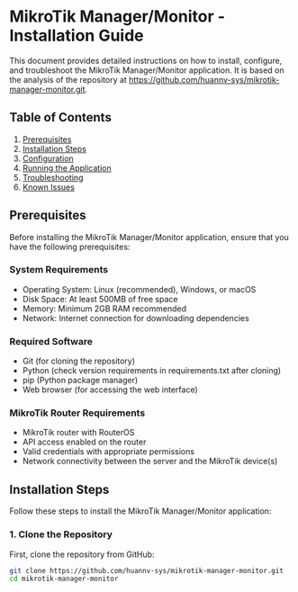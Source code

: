 # MikroTik Manager/Monitor - Installation Guide

This document provides detailed instructions on how to install, configure, and troubleshoot the MikroTik Manager/Monitor application. It is based on the analysis of the repository at https://github.com/huannv-sys/mikrotik-manager-monitor.git.

## Table of Contents

1. [Prerequisites](#prerequisites)
2. [Installation Steps](#installation-steps)
3. [Configuration](#configuration)
4. [Running the Application](#running-the-application)
5. [Troubleshooting](#troubleshooting)
6. [Known Issues](#known-issues)

## Prerequisites

Before installing the MikroTik Manager/Monitor application, ensure that you have the following prerequisites:

### System Requirements
- Operating System: Linux (recommended), Windows, or macOS
- Disk Space: At least 500MB of free space
- Memory: Minimum 2GB RAM recommended
- Network: Internet connection for downloading dependencies

### Required Software
- Git (for cloning the repository)
- Python (check version requirements in requirements.txt after cloning)
- pip (Python package manager)
- Web browser (for accessing the web interface)

### MikroTik Router Requirements
- MikroTik router with RouterOS
- API access enabled on the router
- Valid credentials with appropriate permissions
- Network connectivity between the server and the MikroTik device(s)

## Installation Steps

Follow these steps to install the MikroTik Manager/Monitor application:

### 1. Clone the Repository

First, clone the repository from GitHub:

```bash
git clone https://github.com/huannv-sys/mikrotik-manager-monitor.git
cd mikrotik-manager-monitor
